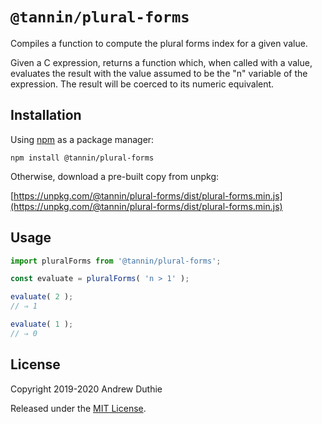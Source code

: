 `@tannin/plural-forms`
======================

Compiles a function to compute the plural forms index for a given value.

Given a C expression, returns a function which, when called with a value, evaluates the result with the value assumed to be the "n" variable of the expression. The result will be coerced to its numeric equivalent.

## Installation

Using [npm](https://www.npmjs.com/) as a package manager:

```
npm install @tannin/plural-forms
```

Otherwise, download a pre-built copy from unpkg:

[https://unpkg.com/@tannin/plural-forms/dist/plural-forms.min.js](https://unpkg.com/@tannin/plural-forms/dist/plural-forms.min.js)

## Usage

```js
import pluralForms from '@tannin/plural-forms';

const evaluate = pluralForms( 'n > 1' );

evaluate( 2 );
// ⇒ 1

evaluate( 1 );
// ⇒ 0
```

## License

Copyright 2019-2020 Andrew Duthie

Released under the [MIT License](https://opensource.org/licenses/MIT).
